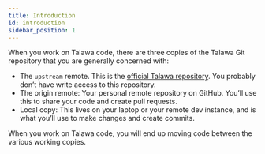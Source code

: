 ```yaml
---
title: Introduction
id: introduction
sidebar_position: 1
---
```


When you work on Talawa code, there are three copies of the Talawa Git repository that you are generally concerned with:

- The `upstream` remote. This is the [official Talawa repository](https://github.com/PalisadoesFoundation/talawa). You probably don’t have write access to this repository.
- The origin remote: Your personal remote repository on GitHub. You’ll use this to share your code and create pull requests.
- Local copy: This lives on your laptop or your remote dev instance, and is what you’ll use to make changes and create commits.

When you work on Talawa code, you will end up moving code between the various working copies.
